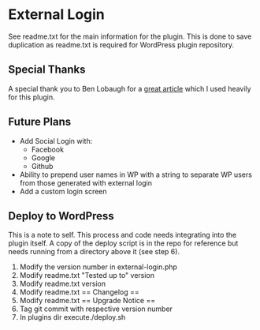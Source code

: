 # External Login

See readme.txt for the main information for the plugin.
This is done to save duplication as readme.txt is required for WordPress plugin repository.

## Special Thanks
A special thank you to Ben Lobaugh for a [great article](https://ben.lobaugh.net/blog/7175/wordpress-replace-built-in-user-authentication) which I used heavily for this plugin.

## Future Plans
- Add Social Login with:
    - Facebook
    - Google
    - Github
- Ability to prepend user names in WP with a string to separate WP users from those generated with external login
- Add a custom login screen

## Deploy to WordPress
This is a note to self. This process and code needs integrating into the plugin itself.
A copy of the deploy script is in the repo for reference but needs running from a directory above it (see step 6).

1) Modify the version number in external-login.php
1) Modify readme.txt "Tested up to" version
1) Modify readme.txt version
1) Modify readme.txt == Changelog ==
1) Modify readme.txt == Upgrade Notice ==
1) Tag git commit with respective version number
1) In plugins dir execute./deploy.sh
